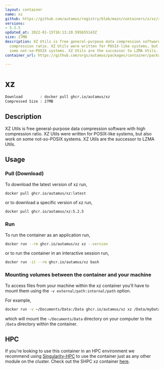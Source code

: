 ```yaml
---
layout: container
name: xz
github: https://github.com/autamus/registry/blob/main/containers/x/xz/spack.yaml
versions:
- 5.2.5
updated_at: 2022-01-15T16:13:20.595655143Z
size: 27MB
description: XZ Utils is free general-purpose data compression software with high
  compression ratio. XZ Utils were written for POSIX-like systems, but also work on
  some not-so-POSIX systems. XZ Utils are the successor to LZMA Utils.
container_url: https://github.com/orgs/autamus/packages/container/package/xz

---
```

# xz
```bash 
Download        : docker pull ghcr.io/autamus/xz
Compressed Size : 27MB
```

## Description
XZ Utils is free general-purpose data compression software with high compression ratio. XZ Utils were written for POSIX-like systems, but also work on some not-so-POSIX systems. XZ Utils are the successor to LZMA Utils.

## Usage
### Pull (Download)
To download the latest version of xz run,

```bash
docker pull ghcr.io/autamus/xz:latest
```

or to download a specific version of xz run,

```bash
docker pull ghcr.io/autamus/xz:5.2.5
```
### Run
To run the container as an application run,
```bash
docker run --rm ghcr.io/autamus/xz xz --version
```

or to run the container in an interactive session run,
```bash
docker run -it --rm ghcr.io/autamus/xz bash
```

### Mounting volumes between the container and your machine
To access files from your machine within the xz container you'll have to mount them using the `-v external/path:internal/path` option.

For example,
```bash
docker run -v ~/Documents/Data:/Data ghcr.io/autamus/xz xz /Data/myData.csv
```
which will mount the `~/Documents/Data` directory on your computer to the `/Data` directory within the container.

## HPC
If you're looking to use this container in an HPC environment we recommend using [Singularity-HPC](https://singularity-hpc.readthedocs.io) to use the container just as any other module on the cluster. Check out the SHPC xz container [here](https://singularityhub.github.io/singularity-hpc/r/ghcr.io-autamus-xz/).